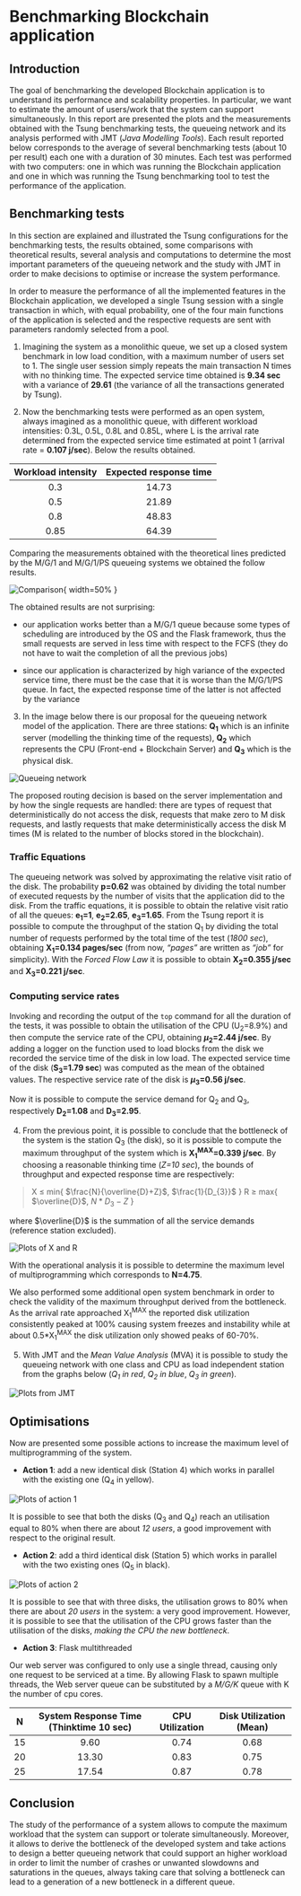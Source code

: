 # Benchmarking Blockchain application

## Introduction
The goal of benchmarking the developed Blockchain application is to understand its performance and scalability properties.
In particular, we want to estimate the amount of users/work that the system can support simultaneously.
In this report are presented the plots and the measurements obtained with the Tsung benchmarking tests, the queueing network and its analysis performed with JMT (*Java Modelling Tools*).
Each result reported below corresponds to the average of several benchmarking tests (about 10 per result) each one with a duration of 30 minutes.
Each test was performed with two computers: one in which was running the Blockchain application and one in which was running the Tsung benchmarking tool to test the performance of the application.

## Benchmarking tests
In this section are explained and illustrated the Tsung configurations for the benchmarking tests, the results obtained, some comparisons with theoretical results, several analysis and computations to determine the most important parameters of the queueing network and the study with JMT in order to make decisions to optimise or increase the system performance.

In order to measure the performance of all the implemented features in the Blockchain application, we developed a single Tsung session with a single transaction in which, with equal probability, one of the four main functions of the application is selected and the respective requests are sent with parameters randomly selected from a pool.

 1. Imagining the system as a monolithic queue, we set up a closed system benchmark in low load condition, with a maximum number of users set to 1.
The single user session simply repeats the main transaction N times with no thinking time.
The expected service time obtained is **9.34 sec** with a variance of **29.61** (the variance of all the transactions generated by Tsung).

 2. Now the benchmarking tests were performed as an open system, always imagined as a monolithic queue, with different workload intensities: 0.3L, 0.5L, 0.8L and 0.85L, where L is the arrival rate determined from the expected service time estimated at point 1 (arrival rate = **0.107 j/sec**). Below the results obtained. 
 
 | Workload intensity | Expected response time |
|:------------------:|:----------------------:|
|         0.3        |          14.73         |
|         0.5        |          21.89         |
|         0.8        |          48.83         |
|        0.85        |          64.39         |

Comparing the measurements obtained with the theoretical lines predicted by the M/G/1 and M/G/1/PS queueing systems we obtained the follow results.

![Comparison](https://github.com/narder-davide/BlockchainApp/blob/master/Relation/images/MG1%20-%20MG1PS%20comparison.png?raw=true){ width=50% }

The obtained results are not surprising:

-   our application works better than a M/G/1 queue because some types of scheduling are introduced by the OS and the Flask framework, thus the small requests are served in less time with respect to the FCFS (they do not have to wait the completion of all the previous jobs)
    
-   since our application is characterized by high variance of the expected service time, there must be the case that it is worse than the M/G/1/PS queue. In fact, the expected response time of the latter is not affected by the variance

 3. In the image below there is our proposal for the queueing network model of the application. There are three stations: **Q<sub>1</sub>** which is an infinite server (modelling the thinking time of the requests), **Q<sub>2</sub>** which represents the CPU (Front-end + Blockchain Server) and **Q<sub>3</sub>** which is the physical disk.

![Queueing network](img.png)

The proposed routing decision is based on the server implementation and by how the single requests are handled: there are types of request that deterministically do not access the disk, requests that make zero to M disk requests, and lastly requests that make deterministically access the disk M times (M is related to the number of blocks stored in the blockchain).

### Traffic Equations
The queueing network was solved by approximating the relative visit ratio of the disk.
The probability **p=0.62** was obtained by dividing the total number of executed requests by the number of visits that the application did to the disk.
From the traffic equations, it is possible to obtain the relative visit ratio of all the queues: **e<sub>1</sub>=1**, **e<sub>2</sub>=2.65**, **e<sub>3</sub>=1.65**.
From the Tsung report it is possible to compute the throughput of the station Q<sub>1</sub> by dividing the total number of requests performed by the total time of the test (*1800 sec*), obtaining **X<sub>1</sub>=0.134 pages/sec** (from now, *“pages”* are written as *“job”* for simplicity).
With the *Forced Flow Law* it is possible to obtain **X<sub>2</sub>=0.355 j/sec** and **X<sub>3</sub>=0.221 j/sec**.

### Computing service rates
Invoking and recording the output of the `top` command for all the duration of the tests, it was possible to obtain the utilisation of the CPU (U<sub>2</sub>=8.9%) and then compute the service rate of the CPU, obtaining **$\mu$<sub>2</sub>=2.44 j/sec**.
By adding a logger on the function used to load blocks from the disk we recorded the service time of the disk in low load.
The expected service time of the disk (**S<sub>3</sub>=1.79 sec**) was computed as the mean of the obtained values.
The respective service rate of the disk is **$\mu$<sub>3</sub>=0.56 j/sec**.

Now it is possible to compute the service demand for Q<sub>2</sub> and Q<sub>3</sub>, respectively **D<sub>2</sub>=1.08** and **D<sub>3</sub>=2.95**.

 4. From the previous point, it is possible to conclude that the bottleneck of the system is the station Q<sub>3</sub> (the disk), so it is possible to compute the maximum throughput of the system which is **X<sub>1</sub><sup>MAX</sup>=0.339 j/sec**.
By choosing a reasonable thinking time (*Z=10 sec*), the bounds of throughput and expected response time are respectively:
> X $\le$ min{ $\frac{N}{\overline{D}+Z}$, $\frac{1}{D_{3}}$ }
> R $\ge$ max{ $\overline{D}$, $N*D_{3}-Z$ }

where $\overline{D}$ is the summation of all the service demands (reference station excluded).

![Plots of X and R](img.png)

With the operational analysis it is possible to determine the maximum level of multiprogramming which corresponds to **N=4.75**.

We also performed some additional open system benchmark in order to check the validity of the maximum throughput derived from the bottleneck. As the arrival rate approached X<sub>1</sub><sup>MAX</sup> the reported disk utilization consistently peaked at 100% causing system freezes and instability while at about 0.5*X<sub>1</sub><sup>MAX</sup> the disk utilization only showed peaks of 60-70%.

 5. With JMT and the *Mean Value Analysis* (MVA) it is possible to study the queueing network with one class and CPU as load independent station from the graphs below (*Q<sub>1</sub> in red*, *Q<sub>2</sub> in blue*, *Q<sub>3</sub> in green*).
 
 ![Plots from JMT](img.png)
 
## Optimisations
Now are presented some possible actions to increase the maximum level of multiprogramming of the system.

- **Action 1**: add a new identical disk (Station 4) which works in parallel with the existing one (Q<sub>4</sub> in yellow).

![Plots of action 1](img.png)

It is possible to see that both the disks (Q<sub>3</sub> and Q<sub>4</sub>) reach an utilisation equal to 80% when there are about *12 users*, a good improvement with respect to the original result.

- **Action 2**: add a third identical disk (Station 5) which works in parallel with the two existing ones (Q<sub>5</sub> in black).

![Plots of action 2](img.png)

It is possible to see that with three disks, the utilisation grows to 80% when there are about *20 users* in the system: a very good improvement.
However, it is possible to see that the utilisation of the CPU grows faster than the utilisation of the disks, *making the CPU the new bottleneck*.

- **Action 3**: Flask multithreaded

Our web server was configured to only use a single thread, causing only one request to be serviced at a time.
By allowing Flask to spawn multiple threads, the Web server queue can be substituted by a *M/G/K* queue with K the number of cpu cores.

|  N | System Response Time (Thinktime 10 sec) | CPU Utilization | Disk Utilization (Mean) |
|:--:|:---------------------------------------:|:---------------:|:-----------------------:|
| 15 |                   9.60                  |       0.74      |           0.68          |
| 20 |                  13.30                  |       0.83      |           0.75          |
| 25 |                  17.54                  |       0.87      |           0.78          |

## Conclusion
The study of the performance of a system allows to compute the maximum workload that the system can support or tolerate simultaneously. Moreover, it allows to derive the bottleneck of the developed system and take actions to design a better queueing network that could support an higher workload in order to limit the number of crashes or unwanted slowdowns and saturations in the queues, always taking care that solving a bottleneck can lead to a generation of a new bottleneck in a different queue.
